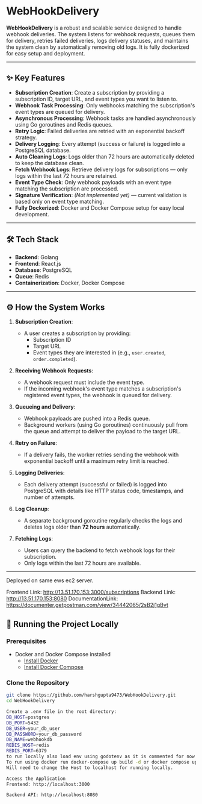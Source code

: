 # WebHookDelivery

**WebHookDelivery** is a robust and scalable service designed to handle webhook deliveries. The system listens for webhook requests, queues them for delivery, retries failed deliveries, logs delivery statuses, and maintains the system clean by automatically removing old logs. It is fully dockerized for easy setup and deployment.

---

## ✨ Key Features
- **Subscription Creation**: Create a subscription by providing a subscription ID, target URL, and event types you want to listen to.
- **Webhook Task Processing**: Only webhooks matching the subscription's event types are queued for delivery.
- **Asynchronous Processing**: Webhook tasks are handled asynchronously using Go goroutines and Redis queues.
- **Retry Logic**: Failed deliveries are retried with an exponential backoff strategy.
- **Delivery Logging**: Every attempt (success or failure) is logged into a PostgreSQL database.
- **Auto Cleaning Logs**: Logs older than 72 hours are automatically deleted to keep the database clean.
- **Fetch Webhook Logs**: Retrieve delivery logs for subscriptions — only logs within the last 72 hours are retained.
- **Event Type Check**: Only webhook payloads with an event type matching the subscription are processed.
- **Signature Verification**: *(Not implemented yet)* — current validation is based only on event type matching.
- **Fully Dockerized**: Docker and Docker Compose setup for easy local development.

---

## 🛠 Tech Stack
- **Backend**: Golang
- **Frontend**: React.js
- **Database**: PostgreSQL
- **Queue**: Redis
- **Containerization**: Docker, Docker Compose

---

## ⚙️ How the System Works

1. **Subscription Creation**:
   - A user creates a subscription by providing:
     - Subscription ID
     - Target URL
     - Event types they are interested in (e.g., `user.created`, `order.completed`).

2. **Receiving Webhook Requests**:
   - A webhook request must include the event type.
   - If the incoming webhook's event type matches a subscription's registered event types, the webhook is queued for delivery.

3. **Queueing and Delivery**:
   - Webhook payloads are pushed into a Redis queue.
   - Background workers (using Go goroutines) continuously pull from the queue and attempt to deliver the payload to the target URL.

4. **Retry on Failure**:
   - If a delivery fails, the worker retries sending the webhook with exponential backoff until a maximum retry limit is reached.

5. **Logging Deliveries**:
   - Each delivery attempt (successful or failed) is logged into PostgreSQL with details like HTTP status code, timestamps, and number of attempts.

6. **Log Cleanup**:
   - A separate background goroutine regularly checks the logs and deletes logs older than **72 hours** automatically.

7. **Fetching Logs**:
   - Users can query the backend to fetch webhook logs for their subscription.
   - Only logs within the last 72 hours are available.

---
Deployed on same ews ec2 server.

Frontend Link: http://13.51.170.153:3000/subscriptions
Backend Link: http://13.51.170.153:8080
DocumentationLink: https://documenter.getpostman.com/view/34442065/2sB2j1gBvt

## 🚀 Running the Project Locally

### Prerequisites
- Docker and Docker Compose installed
  - [Install Docker](https://docs.docker.com/get-docker/)
  - [Install Docker Compose](https://docs.docker.com/compose/install/)

### Clone the Repository
```bash
git clone https://github.com/harshgupta9473/WebHookDelivery.git
cd WebHookDelivery

Create a .env file in the root directory:
DB_HOST=postgres
DB_PORT=5432
DB_USER=your_db_user
DB_PASSWORD=your_db_password
DB_NAME=webhookdb
REDIS_HOST=redis
REDIS_PORT=6379
to run locally also load env using godotenv as it is commented for now to run locally without docker.
To run using docker run docker-compose up build -d or docker compose up -d
Will need to change the Host to localhost for running locally.

Access the Application
Frontend: http://localhost:3000

Backend API: http://localhost:8080


